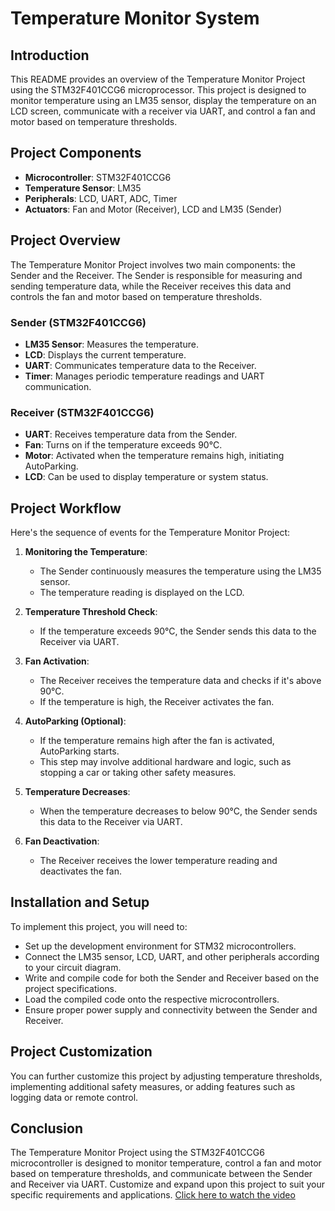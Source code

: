 # Temperature Monitor System

## Introduction
This README provides an overview of the Temperature Monitor Project using the STM32F401CCG6 microprocessor. This project is designed to monitor temperature using an LM35 sensor, display the temperature on an LCD screen, communicate with a receiver via UART, and control a fan and motor based on temperature thresholds.

## Project Components
- **Microcontroller**: STM32F401CCG6
- **Temperature Sensor**: LM35
- **Peripherals**: LCD, UART, ADC, Timer
- **Actuators**: Fan and Motor (Receiver), LCD and LM35 (Sender)

## Project Overview
The Temperature Monitor Project involves two main components: the Sender and the Receiver. The Sender is responsible for measuring and sending temperature data, while the Receiver receives this data and controls the fan and motor based on temperature thresholds.

### Sender (STM32F401CCG6)
- **LM35 Sensor**: Measures the temperature.
- **LCD**: Displays the current temperature.
- **UART**: Communicates temperature data to the Receiver.
- **Timer**: Manages periodic temperature readings and UART communication.

### Receiver (STM32F401CCG6)
- **UART**: Receives temperature data from the Sender.
- **Fan**: Turns on if the temperature exceeds 90°C.
- **Motor**: Activated when the temperature remains high, initiating AutoParking.
- **LCD**: Can be used to display temperature or system status.

## Project Workflow
Here's the sequence of events for the Temperature Monitor Project:

1. **Monitoring the Temperature**:
   - The Sender continuously measures the temperature using the LM35 sensor.
   - The temperature reading is displayed on the LCD.

2. **Temperature Threshold Check**:
   - If the temperature exceeds 90°C, the Sender sends this data to the Receiver via UART.

3. **Fan Activation**:
   - The Receiver receives the temperature data and checks if it's above 90°C.
   - If the temperature is high, the Receiver activates the fan.

4. **AutoParking (Optional)**:
   - If the temperature remains high after the fan is activated, AutoParking starts.
   - This step may involve additional hardware and logic, such as stopping a car or taking other safety measures.

5. **Temperature Decreases**:
   - When the temperature decreases to below 90°C, the Sender sends this data to the Receiver via UART.

6. **Fan Deactivation**:
   - The Receiver receives the lower temperature reading and deactivates the fan.

## Installation and Setup
To implement this project, you will need to:
- Set up the development environment for STM32 microcontrollers.
- Connect the LM35 sensor, LCD, UART, and other peripherals according to your circuit diagram.
- Write and compile code for both the Sender and Receiver based on the project specifications.
- Load the compiled code onto the respective microcontrollers.
- Ensure proper power supply and connectivity between the Sender and Receiver.

## Project Customization
You can further customize this project by adjusting temperature thresholds, implementing additional safety measures, or adding features such as logging data or remote control.

## Conclusion
The Temperature Monitor Project using the STM32F401CCG6 microcontroller is designed to monitor temperature, control a fan and motor based on temperature thresholds, and communicate between the Sender and Receiver via UART. Customize and expand upon this project to suit your specific requirements and applications.
[Click here to watch the video](https://drive.google.com/file/d/1p9pdvVeNDMJok9A_2910w6CVKsSAX-Ua/view?usp=sharing)

